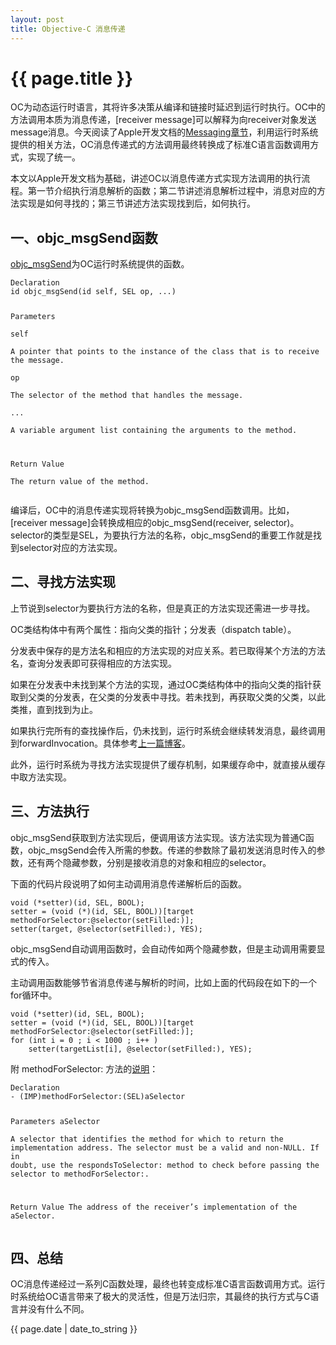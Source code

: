 ```yaml
---
layout: post
title: Objective-C 消息传递
---
```


# {{ page.title }}

OC为动态运行时语言，其将许多决策从编译和链接时延迟到运行时执行。OC中的方法调用本质为消息传递，[receiver message]可以解释为向receiver对象发送message消息。今天阅读了Apple开发文档的[Messaging章节](https://developer.apple.com/library/mac/documentation/Cocoa/Conceptual/ObjCRuntimeGuide/Articles/ocrtHowMessagingWorks.html#//apple_ref/doc/uid/TP40008048-CH104-SW1])，利用运行时系统提供的相关方法，OC消息传递式的方法调用最终转换成了标准C语言函数调用方式，实现了统一。

本文以Apple开发文档为基础，讲述OC以消息传递方式实现方法调用的执行流程。第一节介绍执行消息解析的函数；第二节讲述消息解析过程中，消息对应的方法实现是如何寻找的；第三节讲述方法实现找到后，如何执行。

## 一、objc_msgSend函数

[objc_msgSend](https://developer.apple.com/library/mac/documentation/Cocoa/Reference/ObjCRuntimeRef/index.html#//apple_ref/c/func/objc_msgSend)为OC运行时系统提供的函数。

<p></p>

<div class="code"><pre><code>Declaration  
id objc_msgSend(id self, SEL op, ...)

Parameters  
self  
A pointer that points to the instance of the class that is to receive the message.  
op  
The selector of the method that handles the message.  
...  
A variable argument list containing the arguments to the method.

Return Value  
The return value of the method.
</code></pre></div>

编译后，OC中的消息传递实现将转换为objc_msgSend函数调用。比如，[receiver message]会转换成相应的objc_msgSend(receiver, selector)。selector的类型是SEL，为要执行方法的名称，objc_msgSend的重要工作就是找到selector对应的方法实现。

## 二、寻找方法实现

上节说到selector为要执行方法的名称，但是真正的方法实现还需进一步寻找。

OC类结构体中有两个属性：指向父类的指针；分发表（dispatch table）。

分发表中保存的是方法名和相应的方法实现的对应关系。若已取得某个方法的方法名，查询分发表即可获得相应的方法实现。

如果在分发表中未找到某个方法的实现，通过OC类结构体中的指向父类的指针获取到父类的分发表，在父类的分发表中寻找。若未找到，再获取父类的父类，以此类推，直到找到为止。

如果执行完所有的查找操作后，仍未找到，运行时系统会继续转发消息，最终调用到forwardInvocation。具体参考[上一篇博客](http://rob2468.github.io/2016/05/16/JSPatch-Code-Analysis.html)。

此外，运行时系统为寻找方法实现提供了缓存机制，如果缓存命中，就直接从缓存中取方法实现。

## 三、方法执行

objc_msgSend获取到方法实现后，便调用该方法实现。该方法实现为普通C函数，objc_msgSend会传入所需的参数。传递的参数除了最初发送消息时传入的参数，还有两个隐藏参数，分别是接收消息的对象和相应的selector。

下面的代码片段说明了如何主动调用消息传递解析后的函数。

<p></p>

<div class="code"><pre><code>void (*setter)(id, SEL, BOOL);
setter = (void (*)(id, SEL, BOOL))[target methodForSelector:@selector(setFilled:)];
setter(target, @selector(setFilled:), YES);
</code></pre></div>

objc_msgSend自动调用函数时，会自动传如两个隐藏参数，但是主动调用需要显式的传入。

主动调用函数能够节省消息传递与解析的时间，比如上面的代码段在如下的一个for循环中。

<p></p>

<div class="code"><pre><code>void (*setter)(id, SEL, BOOL);
setter = (void (*)(id, SEL, BOOL))[target methodForSelector:@selector(setFilled:)];
for (int i = 0 ; i < 1000 ; i++ )
    setter(targetList[i], @selector(setFilled:), YES);
</code></pre></div>

附 methodForSelector: 方法的[说明](https://developer.apple.com/library/mac/documentation/Cocoa/Reference/Foundation/Classes/NSObject_Class/#//apple_ref/occ/instm/NSObject/methodForSelector:)：

<p></p>

<div class="code"><pre><code>Declaration
- (IMP)methodForSelector:(SEL)aSelector

Parameters
aSelector	
A selector that identifies the method for which to return the implementation address. The selector must be a valid and non-NULL. If in doubt, use the respondsToSelector: method to check before passing the selector to methodForSelector:.

Return Value
The address of the receiver’s implementation of the aSelector.</code></pre></div>

<p></p>

## 四、总结

OC消息传递经过一系列C函数处理，最终也转变成标准C语言函数调用方式。运行时系统给OC语言带来了极大的灵活性，但是万法归宗，其最终的执行方式与C语言并没有什么不同。

{{ page.date | date_to_string }}
